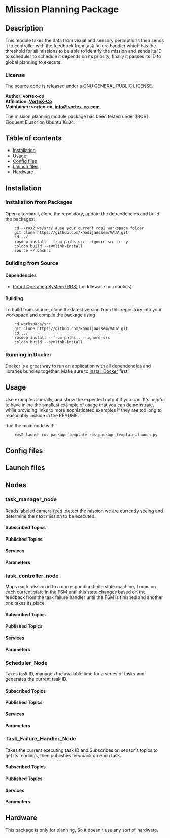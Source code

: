 # Mission Planning Package

## Description

This module takes the data from visual and sensory perceptions then sends it to controller with the feedback from task failure handler which has the threshold for all missions to be able to identify the mission and sends its ID to scheduler to schedule it depends on its priority, finally it passes its ID to global planning to execute.

### License

The source code is released under a [GNU GENERAL PUBLIC LICENSE](https://github.com/fatma-mohamed-98/VAUV/blob/master/LICENSE).

**Author: vortex-co<br />
Affiliation: [VorteX-Co](https://vortex-co.com/home)<br />
Maintainer: vortex-co, info@vortex-co.com**

The mission planning module package has been tested under [ROS] Eloquent Elusor on Ubuntu 18.04.

## Table of contents
* [Installation](#Installation)
* [Usage](#Usage)
* [Config files](#Config-files)
* [Launch files](#Launch-files)
* [Hardware](#hardware)


## Installation
### Installation from Packages

Open a terminal, clone the repository, update the dependencies and build the packages:
~~~
	cd ~/ros2_ws/src/ #use your current ros2 workspace folder
	git clone https://github.com/khadijaAssem/VAUV.git
	cd ../
	rosdep install --from-paths src --ignore-src -r -y
	colcon build --symlink-install
	source ~/.bashrc
~~~   

### Building from Source

#### Dependencies

- [Robot Operating System (ROS)](http://wiki.ros.org) (middleware for robotics).

#### Building

To build from source, clone the latest version from this repository into your  workspace and compile the package using
~~~
	cd workspace/src
	git clone https://github.com/khadijaAssem/VAUV.git
	cd ../
	rosdep install --from-paths . --ignore-src
	colcon build --symlink-install
~~~
### Running in Docker

Docker is a great way to run an application with all dependencies and libraries bundles together. 
Make sure to [install Docker](https://docs.docker.com/get-docker/) first. 


## Usage

Use examples liberally, and show the expected output if you can. It's helpful to have inline the smallest example of usage that you can demonstrate, while providing links to more sophisticated examples if they are too long to reasonably include in the README.

Run the main node with
~~~
	ros2 launch ros_package_template ros_package_template.launch.py
~~~
## Config files

## Launch files

## Nodes

### task_manager_node

Reads labeled camera feed ,detect the mission we are currently seeing and determine the next mission to be executed.

#### Subscribed Topics

#### Published Topics

#### Services

#### Parameters

### task_controller_node

Maps each mission id to a corresponding finite state machine, Loops on each current state in the FSM until this state changes based on the feedback from the task failure handler until the FSM is finished and another one takes its place.

#### Subscribed Topics

#### Published Topics

#### Services

#### Parameters

### Scheduler_Node

Takes task ID, manages the available time for a series of tasks and generates the current task ID.


#### Subscribed Topics

#### Published Topics

#### Services

#### Parameters

### Task_Failure_Handler_Node

Takes the current executing task ID and Subscribes on sensor’s topics to get its readings, then publishes feedback on each task.

#### Subscribed Topics	

#### Published Topics
	
#### Services

#### Parameters

## Hardware

This package is only for planning, So it doesn't use any sort of hardware.
